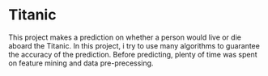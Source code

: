 # Titanic
This project makes a prediction on whether a person would live or die aboard the Titanic.
In this project, i try to use many algorithms to guarantee the accuracy of the prediction. Before predicting, plenty of time was spent on feature mining and data pre-precessing.

